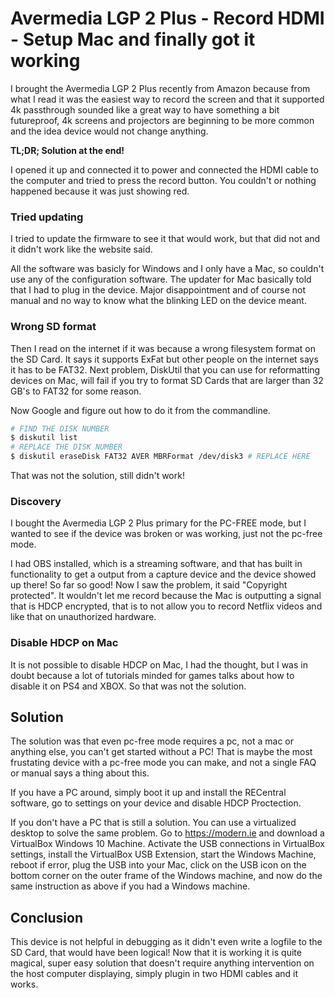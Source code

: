 # Avermedia LGP 2 Plus - Record HDMI - Setup Mac and finally got it working

I brought the Avermedia LGP 2 Plus recently from Amazon because from what I read
it was the easiest way to record the screen and that it supported 4k passthrough
sounded like a great way to have something a bit futureproof, 4k screens and
projectors are beginning to be more common and the idea device would not change
anything.

**TL;DR; Solution at the end!**

I opened it up and connected it to power and connected the HDMI cable to the
computer and tried to press the record button. You couldn't or nothing happened
because it was just showing red.

### Tried updating

I tried to update the firmware to see it that would work, but that did not and
it didn't work like the website said.

All the software was basicly for Windows and I only have a Mac, so couldn't use
any of the configuration software. The updater for Mac basically told that I had
to plug in the device. Major disappointment and of course not manual and no way
to know what the blinking LED on the device meant.

### Wrong SD format

Then I read on the internet if it was because a wrong filesystem format on the
SD Card. It says it supports ExFat but other people on the internet says it has
to be FAT32. Next problem, DiskUtil that you can use for reformatting devices on
Mac, will fail if you try to format SD Cards that are larger than 32 GB's to
FAT32 for some reason.

Now Google and figure out how to do it from the commandline.

```bash
# FIND THE DISK NUMBER
$ diskutil list
# REPLACE THE DISK NUMBER
$ diskutil eraseDisk FAT32 AVER MBRFormat /dev/disk3 # REPLACE HERE
```

That was not the solution, still didn't work!

### Discovery

I bought the Avermedia LGP 2 Plus primary for the PC-FREE mode, but I wanted to
see if the device was broken or was working, just not the pc-free mode.

I had OBS installed, which is a streaming software, and that has built in
functionality to get a output from a capture device and the device showed up
there! So far so good! Now I saw the problem, it said "Copyright protected". It
wouldn't let me record because the Mac is outputting a signal that is HDCP
encrypted, that is to not allow you to record Netflix videos and like that on
unauthorized hardware.

### Disable HDCP on Mac

It is not possible to disable HDCP on Mac, I had the thought, but I was in doubt
because a lot of tutorials minded for games talks about how to disable it on PS4
and XBOX. So that was not the solution.

## Solution

The solution was that even pc-free mode requires a pc, not a mac or anything
else, you can't get started without a PC! That is maybe the most frustating
device with a pc-free mode you can make, and not a single FAQ or manual says a
thing about this.

If you have a PC around, simply boot it up and install the RECentral software,
go to settings on your device and disable HDCP Proctection.

If you don't have a PC that is still a solution. You can use a virtualized
desktop to solve the same problem. Go to https://modern.ie and download a
VirtualBox Windows 10 Machine. Activate the USB connections in VirtualBox
settings, install the VirtualBox USB Extension, start the Windows Machine,
reboot if error, plug the USB into your Mac, click on the USB icon on the bottom
corner on the outer frame of the Windows machine, and now do the same
instruction as above if you had a Windows machine.

## Conclusion

This device is not helpful in debugging as it didn't even write a logfile to the
SD Card, that would have been logical! Now that it is working it is quite
magical, super easy solution that doesn't require anything intervention on the
host computer displaying, simply plugin in two HDMI cables and it works.

